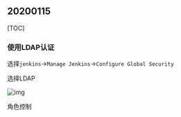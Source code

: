 ## 20200115

[TOC]

### 使用LDAP认证

选择`jenkins`->`Manage Jenkins`->`Configure Global Security`

选择LDAP

![img](C:\Users\cheng.lu\Desktop\temp\workspace\jenkins\pics\jenkins_20200115\企业微信截图_15790509558763.png)

角色控制

